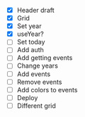 - [x] Header draft
- [x] Grid
- [x] Set year
- [x] useYear?
- [ ] Set today
- [ ] Add auth
- [ ] Add getting events
- [ ] Change years
- [ ] Add events
- [ ] Remove events
- [ ] Add colors to events
- [ ] Deploy
- [ ] Different grid
